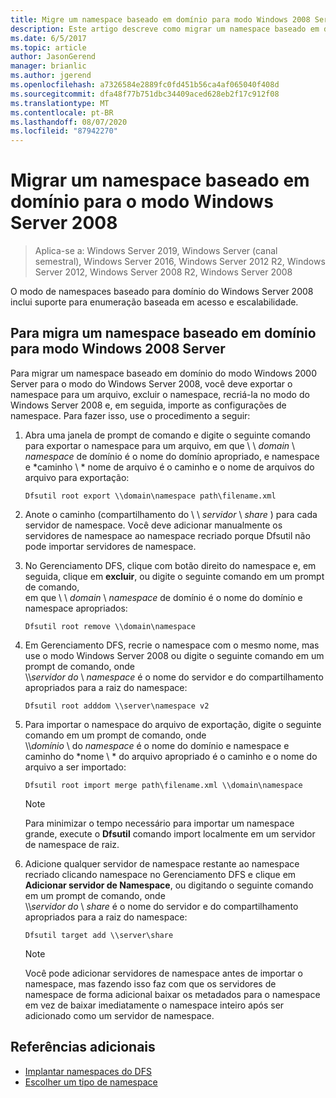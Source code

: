 ```yaml
---
title: Migre um namespace baseado em domínio para modo Windows 2008 Server
description: Este artigo descreve como migrar um namespace baseado em domínio para o modo do Windows Server 2008
ms.date: 6/5/2017
ms.topic: article
author: JasonGerend
manager: brianlic
ms.author: jgerend
ms.openlocfilehash: a7326584e2889fc0fd451b56ca4af065040f408d
ms.sourcegitcommit: dfa48f77b751dbc34409aced628eb2f17c912f08
ms.translationtype: MT
ms.contentlocale: pt-BR
ms.lasthandoff: 08/07/2020
ms.locfileid: "87942270"
---
```

# <a name="migrate-a-domain-based-namespace-to-windows-server-2008-mode"></a>Migrar um namespace baseado em domínio para o modo Windows Server 2008

> Aplica-se a: Windows Server 2019, Windows Server (canal semestral), Windows Server 2016, Windows Server 2012 R2, Windows Server 2012, Windows Server 2008 R2, Windows Server 2008

O modo de namespaces baseado para domínio do Windows Server 2008 inclui suporte para enumeração baseada em acesso e escalabilidade.

## <a name="to-migrate-a-domain-based-namespace-to-windows-server-2008-mode"></a>Para migra um namespace baseado em domínio para modo Windows 2008 Server

Para migrar um namespace baseado em domínio do modo Windows 2000 Server para o modo do Windows Server 2008, você deve exportar o namespace para um arquivo, excluir o namespace, recriá-la no modo do Windows Server 2008 e, em seguida, importe as configurações de namespace. Para fazer isso, use o procedimento a seguir:

1.  Abra uma janela de prompt de comando e digite o seguinte comando para exportar o namespace para um arquivo, em que \\ \\ *domain* \\ *namespace* de domínio é o nome do domínio apropriado, e namespace e *caminho \\ * nome de arquivo é o caminho e o nome de arquivos do arquivo para exportação:
     ```
     Dfsutil root export \\domain\namespace path\filename.xml
     ```
2.  Anote o caminho (compartilhamento do \\ \\ *servidor* \\ *share* ) para cada servidor de namespace. Você deve adicionar manualmente os servidores de namespace ao namespace recriado porque Dfsutil não pode importar servidores de namespace.
3.  No Gerenciamento DFS, clique com botão direito do namespace e, em seguida, clique em **excluir**, ou digite o seguinte comando em um prompt de comando, <br /> em que \\ \\ *domain* \\ *namespace* de domínio é o nome do domínio e namespace apropriados:
     ```
     Dfsutil root remove \\domain\namespace
     ```
4.  Em Gerenciamento DFS, recrie o namespace com o mesmo nome, mas use o modo Windows Server 2008 ou digite o seguinte comando em um prompt de comando, onde <br /> \\\\*servidor do* \\ *namespace* é o nome do servidor e do compartilhamento apropriados para a raiz do namespace:
     ```
     Dfsutil root adddom \\server\namespace v2
     ```
5.  Para importar o namespace do arquivo de exportação, digite o seguinte comando em um prompt de comando, onde <br /> \\\\*domínio* \\ do *namespace* é o nome do domínio e namespace e caminho do *nome \\ * do arquivo apropriado é o caminho e o nome do arquivo a ser importado:
     ```
     Dfsutil root import merge path\filename.xml \\domain\namespace
     ```

    > [!NOTE]
    > Para minimizar o tempo necessário para importar um namespace grande, execute o **Dfsutil** comando import localmente em um servidor de namespace de raiz.
6.  Adicione qualquer servidor de namespace restante ao namespace recriado clicando namespace no Gerenciamento DFS e clique em **Adicionar servidor de Namespace**, ou digitando o seguinte comando em um prompt de comando, onde <br /> \\\\*servidor do* \\ *share* é o nome do servidor e do compartilhamento apropriados para a raiz do namespace:
     ```
     Dfsutil target add \\server\share
     ```

    > [!NOTE]
    > Você pode adicionar servidores de namespace antes de importar o namespace, mas fazendo isso faz com que os servidores de namespace de forma adicional baixar os metadados para o namespace em vez de baixar imediatamente o namespace inteiro após ser adicionado como um servidor de namespace.

## <a name="additional-references"></a>Referências adicionais
-   [Implantar namespaces do DFS](deploying-dfs-namespaces.md)
-   [Escolher um tipo de namespace](choose-a-namespace-type.md)